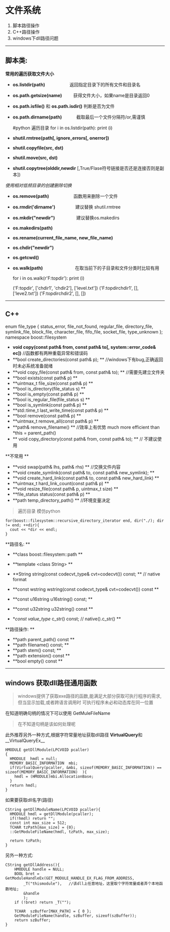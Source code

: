 # 文件系统

1. 脚本路径操作
2. C++路径操作
3. windows下dll路径问题

---

## 脚本类:

**常用的遍历获取文件大小**

* **os.listdir(path)** 　　　　　 返回指定目录下的所有文件和目录名
* **os.path.getsize(name)** 　　 获得文件大小，如果name是目录返回0
* **os.path.isfile()** 和 **os.path.isdir()**    判断是否为文件
* **os.path.dirname(path)**　　　 截取最后一个文件分隔符/or,需谨慎


    #python 遍历目录
    for i  in os.listdir(path):
        print (i)


* **shutil.rmtree(path[, ignore_errors[, onerror])**
* **shutil.copyfile(src, dst)**
* **shutil.move(src, dst)**
* **shutil.copytree(olddir,newdir** [,True/Flase符号链接是否还是连接否则是副本])


*使用相对低频目录的创建删除切换*

* **os.remove(path)** 　　　　　 函数用来删除一个文件
* **os.rmdir('dirname')** 　　　　    建议替换 shutil.rmtree
* **os.mkdir("newdir")**     　　  　　 建议替换os.makedirs
* **os.makedirs(path)**
* **os.rename(current_file_name, new_file_name)**
* **os.chdir("newdir")**
* **os.getcwd()**
* **os.walk(path)**　　　　　　　 在取当前下的子目录和文件分类时比较有用


    for i in os.walk(r'F:topdir'):
       print (i)

    ('F:topdir', ['chdir1', 'chdir2'], ['level.txt'])
    ('F:topdirchdir1', [], ['leve2.txt'])
    ('F:topdirchdir2', [], [])


---
## C++

enum file_type { status_error, file_not_found, regular_file, directory_file,
                       symlink_file, block_file, character_file, fifo_file, socket_file,
                       type_unknown
                     };
namespace boost::filesystem

* **void         copy(const path& from, const path& to[, system::error_code& ec])**   //函数都有两种重载异常和错误码
* **bool         create_directories(const path& p);                              **      //windows下有bug,正确返回时未必系统准备就绪
* **void         copy_file(const path& from, const path& to);                    **  	//需要先建立文件夹
* **bool         exists(const path& p)                                           **
* **uintmax_t    file_size(const path& p)                                        **
* **bool         is_directory(file_status s)                                     **
* **bool         is_empty(const path& p)                                         **
* **bool         is_regular_file(file_status s)                                  **
* **bool         is_symlink(const path& p)                                       **
* **std::time_t  last_write_time(const path& p)                                  **
* **bool         remove(const path& p)                                           **
* **uintmax_t    remove_all(const path& p)                                       **
* **path& remove_filename()			                       						**		//效率上有优势 much more efficient than *this = parent_path()
* ** void copy_directory(const path& from, const path& to); 					**			// 不建议使用

**不常用                                                                       **
* **void swap(path& lhs, path& rhs)			                  					**			//交换文件内容
* **void         create_symlink(const path& to, const path& new_symlink);        **
* **void         create_hard_link(const path& to, const path& new_hard_link)     **
* **uintmax_t    hard_link_count(const path& p)                                  **
* **void         resize_file(const path& p, uintmax_t size)                      **
* **file_status  status(const path& p)                                           **
* **path         temp_directory_path()                                  		**		//环境变量决定

>遍历目录 模仿python

    for(boost::filesystem::recursive_directory_iterator end, dir("./); dir != end; ++dir){
      cout << *dir << endl;
    }


**路径名: **
* **class  boost::filesystem::path                                               **

* **template &lt;class String&gt;                                                **
* **String string(const codecvt_type& cvt=codecvt()) const;  					**			// native format
* **const wstring       wstring(const codecvt_type& cvt=codecvt()) const         **
* **const u16string     u16string() const;                                       **
* **const u32string     u32string() const                                        **
* **const value_type*   c_str() const;   // native().c_str()                     **

**路径操作:                                                                    **

* **path  parent_path() const                                                    **
* **path  filename() const;                                                      **
* **path  stem() const;                                                          **
* **path  extension() const                                                      **
* **bool empty() const                                                           **

---

## windows 获取dll路径通用函数
>windows提供了获取exe路径的函数,能满足大部分获取可执行程序的需求,但当显示加载,或者跨语言调用时
可执行程序未必和动态库在同一位置

在知道明确句柄的情况下可以使用
GetMuleFileName

>在不知道句柄是该如何处理呢

此外推荐另外一种方式,根据字符常量地址获取dll路径
**VirtualQuery**和__VirtualQueryEx__

    HMODULE getDllModule(LPCVOID pcaller)
    {
      HMODULE  hmdl = null;
      MEMORY_BASIC_INFORMATION  mbi;
      if(VirtualQuery(pcaller, &mbi, sizeof(MEMORY_BASIC_INFORMATION)) ==  sizeof(MEMORY_BASIC_INFORMATION)  ){
        hmdl = (HMODULE)mbi.AllocationBase;
      }
      return hmdl;
    }

如果要获取dll名字(路径)

    CString getDllModuleName(LPCVOID pcaller){
      HMODULE hmdl = getDllModule(pcaller);
      if(!hmdl) return "";
      const int max_size = 512;
      TCHAR tzPath[max_size] = {0};
      ::GetModuleFileName(hmdl, tzPath, max_size);

      return tzPath;
    }


另外一种方式:

    CString getDllAddress(){  
        HMODULE handle = NULL;  
        BOOL bret = GetModuleHandleEx(GET_MODULE_HANDLE_EX_FLAG_FROM_ADDRESS,  
            _T("thismodule"),   //该dll上任意地址，这里取个字符常量或者弄个本地函数地址;  
            &handle  
            );  
        if (!bret) return _T("");  
    
        TCHAR  szBuffer[MAX_PATH] = { 0 };  
        GetModuleFileName(handle, szBuffer, sizeof(szBuffer));  
        return szBuffer;  
    }  
